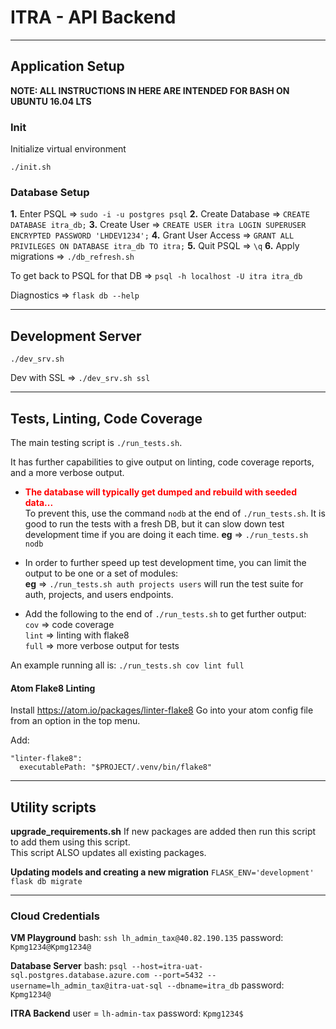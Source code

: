 # ITRA - API Backend

___
## Application Setup
<strong>NOTE: ALL INSTRUCTIONS IN HERE ARE INTENDED FOR BASH ON UBUNTU 16.04 LTS</strong>

### Init
Initialize virtual environment
```
./init.sh
```

### Database Setup
**1.** Enter PSQL => `sudo -i -u postgres psql`
**2.** Create Database => `CREATE DATABASE itra_db;`
**3.** Create User => `CREATE USER itra LOGIN SUPERUSER ENCRYPTED PASSWORD 'LHDEV1234';`
**4.** Grant User Access => `GRANT ALL PRIVILEGES ON DATABASE itra_db TO itra;`
**5.** Quit PSQL => `\q`
**6.** Apply migrations => `./db_refresh.sh`

To get back to PSQL for that DB => `psql -h localhost -U itra itra_db`

Diagnostics => `flask db --help`

___
## Development Server
```
./dev_srv.sh
```

Dev with SSL => `./dev_srv.sh ssl`

___
## Tests, Linting, Code Coverage

The main testing script is `./run_tests.sh`.

It has further capabilities to give output on linting, code coverage reports, and a more verbose output.

- <strong style="color:red">The database will typically get dumped and rebuild with seeded data...</strong>  
To prevent this, use the command `nodb` at the end of `./run_tests.sh`.  It is good to run the tests with a fresh DB, but it can slow down test development time if you are doing it each time.
**eg** => `./run_tests.sh nodb`

- In order to further speed up test development time, you can limit the output to be one or a set of modules:  
**eg** => `./run_tests.sh auth projects users` will run the test suite for auth, projects, and users endpoints.

- Add the following to the end of `./run_tests.sh` to get further output:  
`cov` => code coverage  
`lint` => linting with flake8  
`full` => more verbose output for tests

An example running all is: `./run_tests.sh cov lint full`

#### Atom Flake8 Linting
Install https://atom.io/packages/linter-flake8
Go into your atom config file from an option in the top menu.

Add:  
```
"linter-flake8":
  executablePath: "$PROJECT/.venv/bin/flake8"
```
___
## Utility scripts
**upgrade_requirements.sh**
If new packages are added then run this script to add them using this script.  
This script ALSO updates all existing packages.

**Updating models and creating a new migration**
`FLASK_ENV='development' flask db migrate`

___
### Cloud Credentials
**VM Playground**
bash: `ssh lh_admin_tax@40.82.190.135`
password: `Kpmg1234@Kpmg1234@`

**Database Server**
bash: `psql --host=itra-uat-sql.postgres.database.azure.com --port=5432 --username=lh_admin_tax@itra-uat-sql --dbname=itra_db`
password: `Kpmg1234@`

**ITRA Backend**
user = `lh-admin-tax`
password: `Kpmg1234$`
